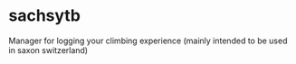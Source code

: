 # sachsytb
Manager for logging your climbing experience (mainly intended to be used in saxon switzerland)
